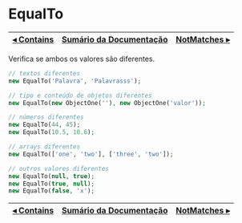 # EqualTo

[◂ Contains](04-notcontains.md) | [Sumário da Documentação](indice.md) | [NotMatches ▸](04-notmatches.md)
-- | -- | --

Verifica se ambos os valores são diferentes.

```php
// textos diferentes
new EqualTo('Palavra', 'Palavrasss');

// tipo e conteúdo de objetos diferentes
new EqualTo(new ObjectOne(''), new ObjectOne('valor'));

// números diferentes
new EqualTo(44, 45);
new EqualTo(10.5, 10.6);

// arrays diferentes
new EqualTo(['one', 'two'], ['three', 'two']);

// outros valores diferentes
new EqualTo(null, true);
new EqualTo(true, null);
new EqualTo(false, 'x');
```

[◂ Contains](04-notcontains.md) | [Sumário da Documentação](indice.md) | [NotMatches ▸](04-notmatches.md)
-- | -- | --
